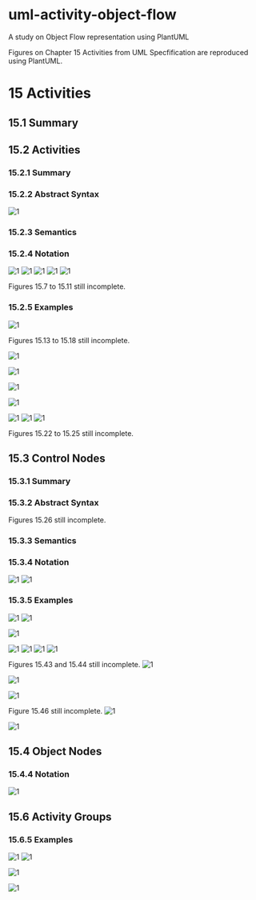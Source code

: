 # uml-activity-object-flow
A study on Object Flow representation using PlantUML

Figures on Chapter 15 Activities from UML Specfification are reproduced using PlantUML.

# 15 Activities
## 15.1 Summary


## 15.2 Activities

### 15.2.1 Summary

### 15.2.2 Abstract Syntax
![1](http://www.plantuml.com/plantuml/proxy?cache=no&src=https://raw.githubusercontent.com/masmangan/uml-activity-object-flow/main/figure-15-01.puml)

### 15.2.3 Semantics

### 15.2.4 Notation
![1](http://www.plantuml.com/plantuml/proxy?cache=no&src=https://raw.githubusercontent.com/masmangan/uml-activity-object-flow/main/figure-15-02.puml)
![1](http://www.plantuml.com/plantuml/proxy?cache=no&src=https://raw.githubusercontent.com/masmangan/uml-activity-object-flow/main/figure-15-03.puml)
![1](http://www.plantuml.com/plantuml/proxy?cache=no&src=https://raw.githubusercontent.com/masmangan/uml-activity-object-flow/main/figure-15-04.puml)
![1](http://www.plantuml.com/plantuml/proxy?cache=no&src=https://raw.githubusercontent.com/masmangan/uml-activity-object-flow/main/figure-15-05.puml)
![1](http://www.plantuml.com/plantuml/proxy?cache=no&src=https://raw.githubusercontent.com/masmangan/uml-activity-object-flow/main/figure-15-06.puml)

Figures 15.7 to 15.11 still incomplete.

### 15.2.5 Examples

![1](http://www.plantuml.com/plantuml/proxy?cache=no&src=https://raw.githubusercontent.com/masmangan/uml-activity-object-flow/main/figure-15-12.puml)

Figures 15.13 to 15.18 still incomplete.

![1](http://www.plantuml.com/plantuml/proxy?cache=no&src=https://raw.githubusercontent.com/fernandoelger/uml-activity-object-flow/main/figure-15-17.puml)

![1](http://www.plantuml.com/plantuml/proxy?cache=no&src=https://raw.githubusercontent.com/marcogoedert/uml-activity-object-flow/main/figure-15-19.puml)

![1](http://www.plantuml.com/plantuml/proxy?cache=no&src=https://raw.githubusercontent.com/marcogoedert/uml-activity-object-flow/main/figure-15-19_v2.puml)

![1](http://www.plantuml.com/plantuml/proxy?cache=no&src=https://raw.githubusercontent.com/fernandoelger/uml-activity-object-flow/main/figure-15-20.puml)


![1](http://www.plantuml.com/plantuml/proxy?cache=no&src=https://raw.githubusercontent.com/marcogoedert/uml-activity-object-flow/main/figure-15-21-01.puml)
![1](http://www.plantuml.com/plantuml/proxy?cache=no&src=https://raw.githubusercontent.com/marcogoedert/uml-activity-object-flow/main/figure-15-21-02.puml)
![1](http://www.plantuml.com/plantuml/proxy?cache=no&src=https://raw.githubusercontent.com/marcogoedert/uml-activity-object-flow/main/figure-15-21-03.puml)

Figures 15.22 to 15.25 still incomplete.

## 15.3 Control Nodes
### 15.3.1 Summary
### 15.3.2 Abstract Syntax
Figures 15.26 still incomplete.

### 15.3.3 Semantics

### 15.3.4 Notation

![1](http://www.plantuml.com/plantuml/proxy?cache=no&src=https://raw.githubusercontent.com/masmangan/uml-activity-object-flow/main/figure-15-27.puml)
![1](http://www.plantuml.com/plantuml/proxy?cache=no&src=https://raw.githubusercontent.com/masmangan/uml-activity-object-flow/main/figure-15-28.puml)





### 15.3.5 Examples

![1](http://www.plantuml.com/plantuml/proxy?cache=no&src=https://raw.githubusercontent.com/marcogoedert/uml-activity-object-flow/main/figure-15-36.puml)
![1](http://www.plantuml.com/plantuml/proxy?cache=no&src=https://raw.githubusercontent.com/aloisio-m-bastian/uml-activity-object-flow/main/figure-15-36.puml)

![1](http://www.plantuml.com/plantuml/proxy?cache=no&src=https://raw.githubusercontent.com/marcogoedert/uml-activity-object-flow/main/figure-15-37.puml)

![1](http://www.plantuml.com/plantuml/proxy?cache=no&src=https://raw.githubusercontent.com/fernandoelger/uml-activity-object-flow/main/figure-15-39-v1.puml)
![1](http://www.plantuml.com/plantuml/proxy?cache=no&src=https://raw.githubusercontent.com/fernandoelger/uml-activity-object-flow/main/figure-15-39-v2.puml)
![1](http://www.plantuml.com/plantuml/proxy?cache=no&src=https://raw.githubusercontent.com/fernandoelger/uml-activity-object-flow/main/figure-15-40.puml)
![1](http://www.plantuml.com/plantuml/proxy?cache=no&src=https://raw.githubusercontent.com/masmangan/uml-activity-object-flow/main/figure-15-42.puml)

Figures 15.43 and 15.44 still incomplete.
![1](http://www.plantuml.com/plantuml/proxy?cache=no&src=https://raw.githubusercontent.com/aloisio-m-bastian/uml-activity-object-flow/main/figure-15.43.puml)


![1](http://www.plantuml.com/plantuml/proxy?cache=no&src=https://raw.githubusercontent.com/aloisio-m-bastian/uml-activity-object-flow/main/figure-15-45.remodelado.puml)

![1](http://www.plantuml.com/plantuml/proxy?cache=no&src=https://raw.githubusercontent.com/aloisio-m-bastian/uml-activity-object-flow/main/figure-15-45errado.puml)

Figure 15.46 still incomplete.
![1](http://www.plantuml.com/plantuml/proxy?cache=no&src=https://raw.githubusercontent.com/aloisio-m-bastian/uml-activity-object-flow/main/figure-15.46.puml)

![1](http://www.plantuml.com/plantuml/proxy?cache=no&src=https://raw.githubusercontent.com/marcogoedert/uml-activity-object-flow/main/figure-15-47.puml)

## 15.4 Object Nodes
### 15.4.4 Notation

![1](http://www.plantuml.com/plantuml/proxy?cache=no&src=https://raw.githubusercontent.com/marcogoedert/uml-activity-object-flow/main/figure-15-54.puml)

## 15.6 Activity Groups
### 15.6.5 Examples



![1](http://www.plantuml.com/plantuml/proxy?cache=no&src=https://raw.githubusercontent.com/aloisio-m-bastian/uml-activity-object-flow/main/figure-15-55.puml)
![1](http://www.plantuml.com/plantuml/proxy?cache=no&src=https://raw.githubusercontent.com/aloisio-m-bastian/uml-activity-object-flow/main/figure-15-61.puml)

![1](http://www.plantuml.com/plantuml/proxy?cache=no&src=https://raw.githubusercontent.com/marcogoedert/uml-activity-object-flow/main/figure-15-71.puml)

![1](http://www.plantuml.com/plantuml/proxy?cache=no&src=https://raw.githubusercontent.com/masmangan/uml-activity-object-flow/main/figure-15-73.puml)
